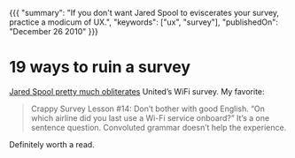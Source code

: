 {{{
    "summary": "If you don't want Jared Spool to eviscerates your survey, practice a modicum of UX.",
    "keywords": ["ux", "survey"],
    "publishedOn": "December 26 2010"
}}}

# 19 ways to ruin a survey

[Jared Spool pretty much obliterates][1] United’s WiFi survey. My favorite:

> Crappy Survey Lesson #14: Don’t bother with good English. “On which airline did you last use a Wi-Fi service onboard?” It’s a one sentence question. Convoluted grammar doesn’t help the experience.

Definitely worth a read.

[1]: http://www.uie.com/brainsparks/2010/12/26/19-lessons-from-united-airlines-on-how-to-build-a-crappy-survey/
